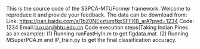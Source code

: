 This is the source code of the S3PCA-MTUFormer framework. Welcome to reproduce it and provide your feedback.
The data can be download from:
Link: https://pan.baidu.com/s/1bZ0NExztumfkpSFFKB_arA?pwd=1234 
Code: 1234
Email:liuxuan@htu.edu.cn
Code execution steps(Taking Indian Pines as an example):
(1) Running runFastHyIn.m to get figdata.mat.
(2) Running MSuperPCA.m and IP_train.py to get the final classification accuracy.
